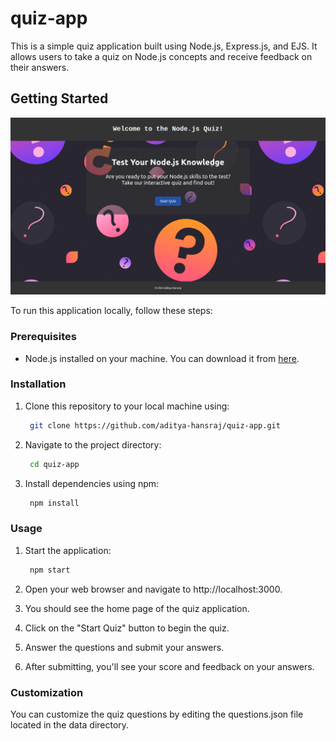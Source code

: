 # quiz-app

This is a simple quiz application built using Node.js, Express.js, and EJS. It allows users to take a quiz on Node.js concepts and receive feedback on their answers.

## Getting Started

![Screenshot of Home Page](/screenshots/homepage.png)

To run this application locally, follow these steps:

### Prerequisites

- Node.js installed on your machine. You can download it from [here](https://nodejs.org/).

### Installation

1. Clone this repository to your local machine using:

   ```bash
    git clone https://github.com/aditya-hansraj/quiz-app.git
2. Navigate to the project directory:
   ```bash
    cd quiz-app
3. Install dependencies using npm:
   ```bash
    npm install

### Usage

1. Start the application:
   ```bash
    npm start
2. Open your web browser and navigate to http://localhost:3000.

3. You should see the home page of the quiz application.

4. Click on the "Start Quiz" button to begin the quiz.

5. Answer the questions and submit your answers.

6. After submitting, you'll see your score and feedback on your answers.

### Customization

   You can customize the quiz questions by editing the questions.json file located in the data directory.
